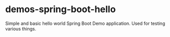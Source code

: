 # demos-spring-boot-hello
Simple and basic hello world Spring Boot Demo application. Used for testing various things.
